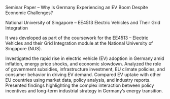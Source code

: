 Seminar Paper – Why Is Germany Experiencing an EV Boom Despite Economic Challenges?

National University of Singapore – EE4513 Electric Vehicles and Their Grid Integration

It was developed as part of the coursework for the EE4513 – Electric Vehicles and their Grid Integration module at the National University of Singapore (NUS).

Investigated the rapid rise in electric vehicle (EV) adoption in Germany amid inflation, energy price shocks, and economic slowdown.
Analyzed the role of government subsidies, infrastructure investment, EU climate policies, and consumer behavior in driving EV demand.
Compared EV uptake with other EU countries using market data, policy analysis, and industry reports.
Presented findings highlighting the complex interaction between policy incentives and long-term industrial strategy in Germany’s energy transition.
